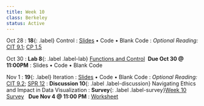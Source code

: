 ```yaml
---
title: Week 10
class: Berkeley
status: Active
---
```


Oct 28
: **18**{: .label} Control
  : [Slides](https://docs.google.com/presentation/d/1XBTy9xNI9Gc3rPbz2VrlK8txK2wodX872b_kNWQM5vM/edit?usp=sharing) &#8226; Code &#8226; Blank Code
: *Optional Reading:* [CIT 9.1](https://inferentialthinking.com/chapters/09/1/Conditional_Statements.html); [CP 1.5](http://composingprograms.com/pages/15-control.html)

Oct 30
: **Lab 8**{: .label .label-lab} [Functions and Control](https://datahub.berkeley.edu/hub/user-redirect/git-pull?repo=https%3A%2F%2Fgithub.com%2Fdata-6-berkeley%2Fmaterials-fa24&branch=main&urlpath=tree%2Fmaterials-fa24%2Flabs%2Flab08%2Flab08.ipynb) &nbsp;**Due Oct 30 @ 11:00PM**
  : Slides &#8226; Code &#8226; Blank Code

Nov 1
: **19**{: .label} Iteration
  : [Slides](https://docs.google.com/presentation/d/1gSQXiCF2jEEtoNmBnf6UO-cD6kA16UT9Cd8f70AJ7Pk/edit?usp=sharing) &#8226; Code &#8226; Blank Code
: *Optional Reading:* [CIT 9.2](https://inferentialthinking.com/chapters/09/2/Iteration.html); [SPR 12](https://cs.stanford.edu/people/nick/py/python-for.html)
: **Discussion 10**{: .label .label-discussion} Navigating Ethics and Impact in Data Visualization
: **Survey**{: .label .label-survey}[Week 10 Survey](https://forms.gle/GHfdsTQZaaCB7gX5A) &nbsp; **Due Nov 4 @ 11:00 PM**
  : [Worksheet](https://drive.google.com/file/d/1r81RPmjUYyEfOEw3tp46HubfExk2Rrg3/view?usp=sharing)
  <!--&#8226; [Solutions](./assignments/disc01-sols.pdf) -->
